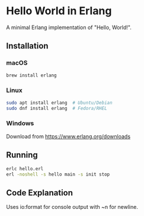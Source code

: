# Hello World in Erlang

A minimal Erlang implementation of "Hello, World!".

## Installation

### macOS
```bash
brew install erlang
```

### Linux
```bash
sudo apt install erlang  # Ubuntu/Debian
sudo dnf install erlang  # Fedora/RHEL
```

### Windows
Download from https://www.erlang.org/downloads

## Running

```bash
erlc hello.erl
erl -noshell -s hello main -s init stop
```

## Code Explanation

Uses io:format for console output with ~n for newline.
